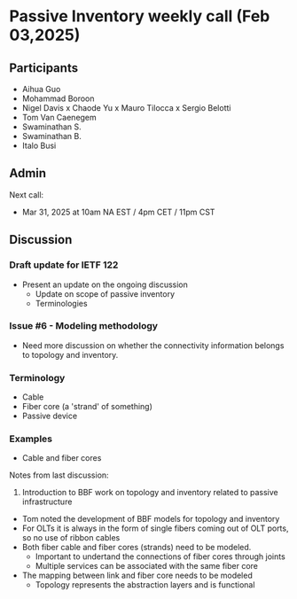 # Passive Inventory weekly call (Feb 03,2025)

## Participants

- Aihua Guo
- Mohammad Boroon
- Nigel Davis
x Chaode Yu
x Mauro Tilocca
x Sergio Belotti
- Tom Van Caenegem
- Swaminathan S.
- Swaminathan B.
- Italo Busi

## Admin

Next call:
- Mar 31, 2025 at 10am NA EST / 4pm CET / 11pm CST

## Discussion

### Draft update for IETF 122
- Present an update on the ongoing discussion
   - Update on scope of passive inventory
   - Terminologies

### Issue #6 - Modeling methodology
- Need more discussion on whether the connectivity information belongs to topology and inventory.
  
### Terminology
- Cable
- Fiber core (a 'strand' of something)
- Passive device

### Examples
- Cable and fiber cores

Notes from last discussion:
1. Introduction to BBF work on topology and inventory related to passive infrastructure
 - Tom noted the development of BBF models for topology and inventory
 - For OLTs it is always in the form of single fibers coming out of OLT ports, so no use of ribbon cables
 - Both fiber cable and fiber cores (strands) need to be modeled.
   - Important to undertand the connections of fiber cores through joints
   - Multiple services can be associated with the same fiber core
 - The mapping between link and fiber core needs to be modeled
   - Topology represents the abstraction layers and is functional
